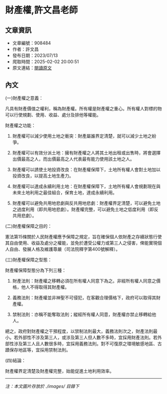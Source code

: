 # 財產權,許文昌老師

## 文章資訊
- 文章編號：908484
- 作者：許文昌
- 發布日期：2023/07/13
- 爬取時間：2025-02-02 20:00:51
- 原文連結：[閱讀原文](https://real-estate.get.com.tw/Columns/detail.aspx?no=908484)

## 內文
(一)財產權之意義：

凡具有財產價值之權利，稱為財產權。所有權是財產權之重心。所有權人對標的物可以行使規劃、使用、收益、處分及排他等權能。

財產權之功能：

1. 財產權可以減少使用土地之衝突：財產屬誰界定清楚，就可以減少土地之紛爭。

2. 財產權可以有效分派土地：擁有財產權之人將其土地出租或出售時，將會選擇出價最高之人，而出價最高之人代表最有能力使用該土地之人。

3. 財產權可以誘使土地投資改良：在財產權保障下，土地所有權人會對土地加以投資改良，以提高土地生產力。

4. 財產權可以達成永續利用土地：在財產權保障下，土地所有權人會規劃現在與未來土地利用之最佳組合，保育土地，達成永續利用。

5. 財產權可以避免共用地悲劇與反共用地悲劇：財產權界定清楚，可以避免土地之過度利用（即共用地悲劇）。財產權完整，可以避免土地之低度利用（即反共用悲劇）。

(二)財產權保障之目的：

憲法第15條關於人民財產權應予保障之規定，旨在確保個人依財產之存續狀態行使其自由使用、收益及處分之權能，並免於遭受公權力或第三人之侵害，俾能實現個人自由、發展人格及維護尊嚴（司法院釋字第400號解釋）。

(三)財產權保障之型態：

財產權保障型態分為下列三種：

1. 財產法則：財產權之移轉必須在所有權人同意下為之。非經所有權人同意之價格，他人不得取得其財產權。

2. 義務法則：財產權並非神聖不可侵犯，在客觀合理價格下，政府可以取得其財產權。

3. 禁制法則：亦稱不能奪取法則；縱經所有權人同意，財產權亦禁止移轉給他人。

總之，政府對財產權之干預程度，以禁制法則最大，義務法則次之，財產法則最小。若外部性不涉及第三人，或涉及第三人但人數不多時，宜採用財產法則。若外部性涉及第三人且人數很多時，宜採用義務法則。對不可復原之環境敏感地區、古蹟保存地區等，宜採用禁制法則。

(四)結論：

財產權界定清楚及財產權完整，始能促進土地利用效率。

---
*注：本文圖片存放於 ./images/ 目錄下*
